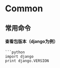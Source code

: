 # Common

## 常用命令

#### 查看包版本（django为例）

```text
```python
import django
print django.VERSION
```
```

